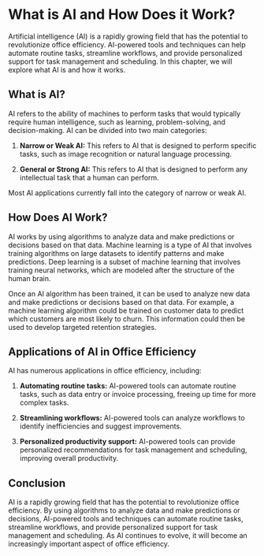 What is AI and How Does it Work?
=======================================================================================================

Artificial intelligence (AI) is a rapidly growing field that has the potential to revolutionize office efficiency. AI-powered tools and techniques can help automate routine tasks, streamline workflows, and provide personalized support for task management and scheduling. In this chapter, we will explore what AI is and how it works.

What is AI?
-----------

AI refers to the ability of machines to perform tasks that would typically require human intelligence, such as learning, problem-solving, and decision-making. AI can be divided into two main categories:

1. **Narrow or Weak AI:** This refers to AI that is designed to perform specific tasks, such as image recognition or natural language processing.

2. **General or Strong AI:** This refers to AI that is designed to perform any intellectual task that a human can perform.

Most AI applications currently fall into the category of narrow or weak AI.

How Does AI Work?
-----------------

AI works by using algorithms to analyze data and make predictions or decisions based on that data. Machine learning is a type of AI that involves training algorithms on large datasets to identify patterns and make predictions. Deep learning is a subset of machine learning that involves training neural networks, which are modeled after the structure of the human brain.

Once an AI algorithm has been trained, it can be used to analyze new data and make predictions or decisions based on that data. For example, a machine learning algorithm could be trained on customer data to predict which customers are most likely to churn. This information could then be used to develop targeted retention strategies.

Applications of AI in Office Efficiency
---------------------------------------

AI has numerous applications in office efficiency, including:

1. **Automating routine tasks:** AI-powered tools can automate routine tasks, such as data entry or invoice processing, freeing up time for more complex tasks.

2. **Streamlining workflows:** AI-powered tools can analyze workflows to identify inefficiencies and suggest improvements.

3. **Personalized productivity support:** AI-powered tools can provide personalized recommendations for task management and scheduling, improving overall productivity.

Conclusion
----------

AI is a rapidly growing field that has the potential to revolutionize office efficiency. By using algorithms to analyze data and make predictions or decisions, AI-powered tools and techniques can automate routine tasks, streamline workflows, and provide personalized support for task management and scheduling. As AI continues to evolve, it will become an increasingly important aspect of office efficiency.
